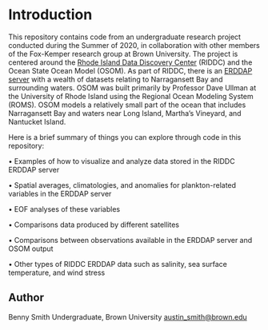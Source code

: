 # **Introduction**
This repository contains code from an undergraduate research project conducted during the Summer of 2020, in collaboration with other members of the Fox-Kemper research group at Brown University. The project is centered around the [Rhode Island Data Discovery Center](http://ridatadiscovery.org/#/) (RIDDC) and the Ocean State Ocean Model (OSOM). As part of RIDDC, there is an [ERDDAP server](https://pricaimcit.services.brown.edu/erddap/index.html) with a wealth of datasets relating to Narragansett Bay and surrounding waters. OSOM was built primarily by Professor Dave Ullman at the University of Rhode Island using the Regional Ocean Modeling System (ROMS). OSOM models a relatively small part of the ocean that includes Narragansett Bay and waters near Long Island, Martha’s Vineyard, and Nantucket Island.

Here is a brief summary of things you can explore through code in this repository:

•	Examples of how to visualize and analyze data stored in the RIDDC ERDDAP server

•	Spatial averages, climatologies, and anomalies for plankton-related variables in the ERDDAP server

•	EOF analyses of these variables

•	Comparisons data produced by different satellites

•	Comparisons between observations available in the ERDDAP server and OSOM output

•	Other types of RIDDC ERDDAP data such as salinity, sea surface temperature, and wind stress

## **Author**
Benny Smith
Undergraduate, Brown University
austin_smith@brown.edu
